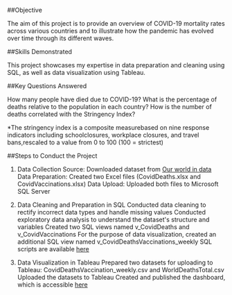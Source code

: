 ##Objective

The aim of this project is to provide an overview of COVID-19 mortality rates across various countries and to illustrate how the pandemic has evolved over time through its different waves.

##Skills Demonstrated

This project showcases my expertise in data preparation and cleaning using SQL, as well as data visualization using Tableau.

##Key Questions Answered

How many people have died due to COVID-19?
What is the percentage of deaths relative to the population in each country?
How is the number of deaths correlated with the Stringency Index? 

*The stringency index is a composite measurebased on nine response indicators including schoolclosures, workplace closures, and travel bans,rescaled to a value from 0 to 100 (100 = strictest)

 
##Steps to Conduct the Project

1. Data Collection
Source: Downloaded dataset from [Our world in data](https://ourworldindata.org/covid-deaths)
Data Preparation: Created two Excel files (CovidDeaths.xlsx and CovidVaccinations.xlsx)
Data Upload: Uploaded both files to Microsoft SQL Server

2. Data Cleaning and Preparation in SQL
Conducted data cleaning to rectify incorrect data types and handle missing values
Conducted exploratory data analysis to understand the dataset's structure and variables
Created two SQL views named v_CovidDeaths and v_CovidVaccinations
For the purpose of data visualization, created an additional SQL view named v_CovidDeathsVaccinations_weekly
SQL scripts are available [here](/DataExploration.sql)

3. Data Visualization in Tableau
Prepared two datasets for uploading to Tableau: CovidDeathsVaccination_weekly.csv and WorldDeathsTotal.csv
Uploaded the datasets to Tableau
Created and published the dashboard, which is accessible [here](https://public.tableau.com/views/Covid-19Deaths_16951637623330/Dashboard1?:language=en-US&publish=yes&:display_count=n&:origin=viz_share_link)




